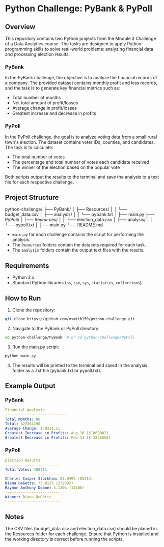 # Python Challenge: PyBank & PyPoll

## Overview

This repository contains two Python projects from the Module 3 Challenge of a Data Analytics course. The tasks are designed to apply Python programming skills to solve real-world problems: analyzing financial data and processing election results.

### PyBank
In the PyBank challenge, the objective is to analyze the financial records of a company. The provided dataset contains monthly profit and loss records, and the task is to generate key financial metrics such as:
- Total number of months
- Net total amount of profit/losses
- Average change in profit/losses
- Greatest increase and decrease in profits

### PyPoll
In the PyPoll challenge, the goal is to analyze voting data from a small rural town's election. The dataset contains voter IDs, counties, and candidates. The task is to calculate:
- The total number of votes
- The percentage and total number of votes each candidate received
- The winner of the election based on the popular vote

Both scripts output the results to the terminal and save the analysis to a text file for each respective challenge.

## Project Structure

 python-challenge/ ├── PyBank/ │ ├── Resources/ │ │ └── budget_data.csv │ ├── analysis/ │ │ └── pybank.txt │ ├── main.py ├── PyPoll/ │ ├── Resources/ │ │ └── election_data.csv │ ├── analysis/ │ │ └── pypoll.txt │ ├── main.py └── README.md

 
- `main.py` for each challenge contains the script for performing the analysis.
- The `Resources` folders contain the datasets required for each task.
- The `analysis` folders contain the output text files with the results.

## Requirements

- Python 3.x
- Standard Python libraries (`os`, `csv`, `sys`, `statistics`, `collections`)

## How to Run

1. Clone the repository:
```bash 
git clone https://github.com/msmith150/python-challenge.git
```
2. Navigate to the PyBank or PyPoll directory:
```bash 
cd python-challenge/PyBank  # or cd python-challenge/PyPoll
```

3. Run the main.py script:
```bash 
python main.py
```
4. The results will be printed to the terminal and saved in the analysis folder as a .txt file (pybank.txt or pypoll.txt).

## Example Output

### PyBank
```yaml
Financial Analysis
----------------------------
Total Months: 86
Total: $22564198
Average Change: $-8311.11
Greatest Increase in Profits: Aug-16 ($1862002)
Greatest Decrease in Profits: Feb-14 ($-1825558)
```
### PyPoll
```yaml
Election Results
-------------------------
Total Votes: 369711
-------------------------
Charles Casper Stockham: 23.049% (85213)
Diana DeGette: 73.812% (272892)
Raymon Anthony Doane: 3.139% (11606)
-------------------------
Winner: Diana DeGette
-------------------------
```
## Notes

The CSV files (budget_data.csv and election_data.csv) should be placed in the Resources folder for each challenge.
Ensure that Python is installed and the working directory is correct before running the scripts.